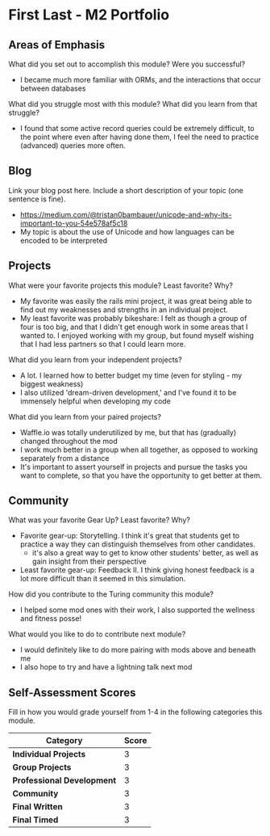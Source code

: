 # First Last - M2 Portfolio

## Areas of Emphasis

What did you set out to accomplish this module? Were you successful?
- I became much more familiar with ORMs, and the interactions that occur between databases

What did you struggle most with this module? What did you learn from that struggle?
- I found that some active record queries could be extremely difficult, to the point
where even after having done them, I feel the need to practice (advanced) queries more often.

## Blog

Link your blog post here. Include a short description of your topic (one sentence is fine).
- https://medium.com/@tristan0bambauer/unicode-and-why-its-important-to-you-54e578af5c18
- My topic is about the use of Unicode and how languages can be encoded to be interpreted

## Projects

What were your favorite projects this module? Least favorite? Why?
- My favorite was easily the rails mini project, it was great being able to find out
my weaknesses and strengths in an individual project.  
- My least favorite was probably bikeshare: I felt as though a group of four is too big,
and that I didn't get enough work in some areas that I wanted to. I enjoyed working with my group, but found myself wishing that I had less partners so that I could learn more.

What did you learn from your independent projects?
- A lot. I learned how to better budget my time (even for styling - my biggest weakness)
- I also utilized 'dream-driven development,' and I've found it to be immensely helpful
when developing my code

What did you learn from your paired projects?
- Waffle.io was totally underutilized by me, but that has (gradually) changed throughout the mod
- I work much better in a group when all together, as opposed to working separately from a distance
- It's important to assert yourself in projects and pursue the tasks you want to complete, so that you have the opportunity to get better at them.

## Community

What was your favorite Gear Up? Least favorite? Why?
* Favorite gear-up: Storytelling. I think it's great that students get to practice a way they can distinguish themselves from other candidates.
  - it's also a great way to get to know other students' better, as well as gain insight from their perspective
* Least favorite gear-up: Feedback II. I think giving honest feedback is a lot more difficult
than it seemed in this simulation.

How did you contribute to the Turing community this module?
* I helped some mod ones with their work, I also supported the wellness and fitness posse!

What would you like to do to contribute next module?
* I would definitely like to do more pairing with mods above and beneath me
* I also hope to try and have a lightning talk next mod

## Self-Assessment Scores

Fill in how you would grade yourself from 1-4 in the following categories this module.

| Category                     | Score |
| -----------------------------| ----- |
| **Individual Projects**      |   3   |
| **Group Projects**           |   3   |
| **Professional Development** |   3   |
| **Community**                |   3   |
| **Final Written**            |   3   |
| **Final Timed**              |   3   |
